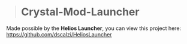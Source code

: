 > # Crystal-Mod-Launcher

Made possible by the **Helios Launcher**, you can view this project here: https://github.com/dscalzi/HeliosLauncher
